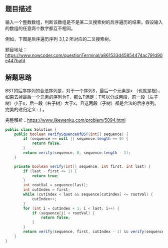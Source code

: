 ## 题目描述

输入一个整数数组，判断该数组是不是某二叉搜索树的后序遍历的结果。假设输入的数组的任意两个数字都互不相同。

例如，下图是后序遍历序列 3,1,2 所对应的二叉搜索树。

题目地址：https://www.nowcoder.com/questionTerminal/a861533d45854474ac791d90e447bafd

## 解题思路

BST的后序序列的合法序列是，对于一个序列S，最后一个元素是x （也就是根），如果去掉最后一个元素的序列为T，那么T满足：T可以分成两段，前一段（左子树）小于x，后一段（右子树）大于x，且这两段（子树）都是合法的后序序列。完美的递归定义 : ) 。

完整解析：https://www.jikewenku.com/problem/5094.html

```java
public class Solution {
    public boolean VerifySquenceOfBST(int[] sequence) {
        if (sequence == null || sequence.length == 0) {
            return false;
        }
        return verify(sequence, 0, sequence.length - 1);
    }

    private boolean verify(int[] sequence, int first, int last) {
        if (last - first <= 1) {
            return true;
        }
        int rootVal = sequence[last];
        int cutIndex = first;
        while (cutIndex < last && sequence[cutIndex] <= rootVal) {
            cutIndex++;
        }
        for (int i = cutIndex + 1; i < last; i++) {
            if (sequence[i] < rootVal) {
                return false;
            }
        }
        return verify(sequence, first, cutIndex - 1) && verify(sequence, cutIndex, last - 1);
    }
}
```
